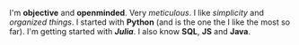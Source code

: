 I'm **objective** and **openminded**. Very *meticulous*. I like *simplicity* and *organized things*. I started with **Python** (and is the one the I like the most so far). I'm getting started with __*Julia*__. I also know **SQL**, **JS** and **Java**.